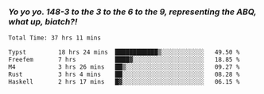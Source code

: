 ### ***Yo yo yo. 148-3 to the 3 to the 6 to the 9, representing the ABQ, what up, biatch?!***

<!--START_SECTION:waka-->

```txt
Total Time: 37 hrs 11 mins

Typst         18 hrs 24 mins  ████████████▒░░░░░░░░░░░░   49.50 %
Freefem       7 hrs           ████▓░░░░░░░░░░░░░░░░░░░░   18.85 %
M4            3 hrs 26 mins   ██▒░░░░░░░░░░░░░░░░░░░░░░   09.27 %
Rust          3 hrs 4 mins    ██░░░░░░░░░░░░░░░░░░░░░░░   08.28 %
Haskell       2 hrs 17 mins   █▓░░░░░░░░░░░░░░░░░░░░░░░   06.15 %
```

<!--END_SECTION:waka-->

<!--
**AJMC2002/AJMC2002** is a ✨ _special_ ✨ repository because its `README.md` (this file) appears on your GitHub profile.

Here are some ideas to get you started:

- 🔭 I’m currently working on ...
- 🌱 I’m currently learning ...
- 👯 I’m looking to collaborate on ...
- 🤔 I’m looking for help with ...
- 💬 Ask me about ...
- 📫 How to reach me: ...
- 😄 Pronouns: ...
- ⚡ Fun fact: ...
-->
